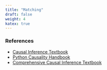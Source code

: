 ```yaml
---
title: "Matching"
draft: false
weight: 4
katex: true
---
```


### References
- [Causal Inference Textbook](https://mixtape.scunning.com/matching-and-subclassification.html)
- [Python Causality Handbook](https://matheusfacure.github.io/python-causality-handbook/10-Matching.html)
- [Comprehensive Causal Inference Textbook](https://cdn1.sph.harvard.edu/wp-content/uploads/sites/1268/2021/03/ciwhatif_hernanrobins_30mar21.pdf)
